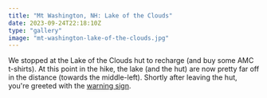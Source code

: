 ```yaml
---
title: "Mt Washington, NH: Lake of the Clouds"
date: 2023-09-24T22:18:10Z
type: "gallery"
image: "mt-washington-lake-of-the-clouds.jpg"
---
```


We stopped at the Lake of the Clouds hut to recharge (and buy some AMC t-shirts). At this point in the hike, the lake (and the hut) are now pretty far off in the distance (towards the middle-left). Shortly after leaving the hut, you're greeted with the [warning sign](/photos/mt-washington-warning).